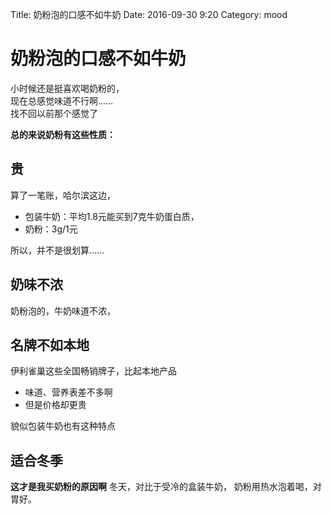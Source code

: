 Title: 奶粉泡的口感不如牛奶
Date: 2016-09-30 9:20
Category: mood

# 奶粉泡的口感不如牛奶
小时候还是挺喜欢喝奶粉的，  
现在总感觉味道不行啊……  
找不回以前那个感觉了  

**总的来说奶粉有这些性质：**

## 贵
算了一笔账，哈尔滨这边，
- 包装牛奶：平均1.8元能买到7克牛奶蛋白质，
- 奶粉：3g/1元

所以，并不是很划算……  

## 奶味不浓
奶粉泡的，牛奶味道不浓，

## 名牌不如本地
伊利雀巢这些全国畅销牌子，比起本地产品
- 味道、营养表差不多啊
- 但是价格却更贵

貌似包装牛奶也有这种特点

## 适合冬季

**这才是我买奶粉的原因啊**
冬天，对比于受冷的盒装牛奶，
奶粉用热水泡着喝，对胃好。

